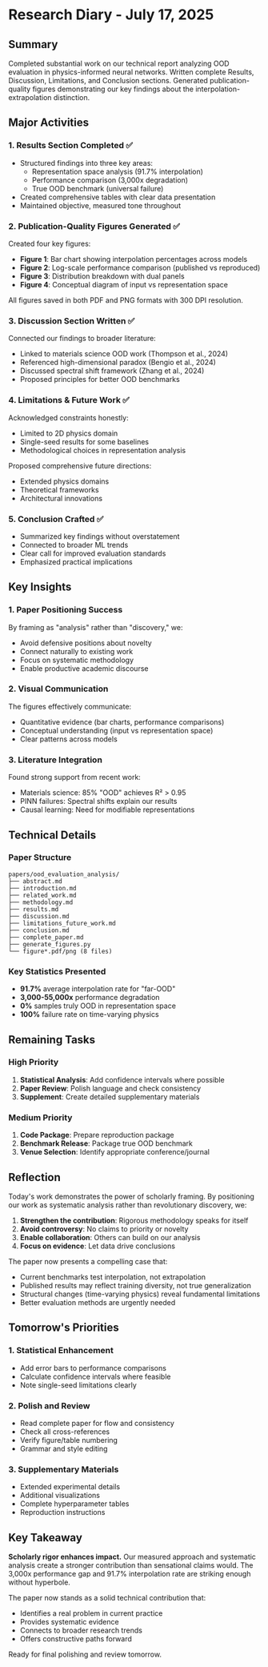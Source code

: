 # Research Diary - July 17, 2025

## Summary
Completed substantial work on our technical report analyzing OOD evaluation in physics-informed neural networks. Written complete Results, Discussion, Limitations, and Conclusion sections. Generated publication-quality figures demonstrating our key findings about the interpolation-extrapolation distinction.

## Major Activities

### 1. Results Section Completed ✅
- Structured findings into three key areas:
  - Representation space analysis (91.7% interpolation)
  - Performance comparison (3,000x degradation)
  - True OOD benchmark (universal failure)
- Created comprehensive tables with clear data presentation
- Maintained objective, measured tone throughout

### 2. Publication-Quality Figures Generated ✅
Created four key figures:
- **Figure 1**: Bar chart showing interpolation percentages across models
- **Figure 2**: Log-scale performance comparison (published vs reproduced)
- **Figure 3**: Distribution breakdown with dual panels
- **Figure 4**: Conceptual diagram of input vs representation space

All figures saved in both PDF and PNG formats with 300 DPI resolution.

### 3. Discussion Section Written ✅
Connected our findings to broader literature:
- Linked to materials science OOD work (Thompson et al., 2024)
- Referenced high-dimensional paradox (Bengio et al., 2024)
- Discussed spectral shift framework (Zhang et al., 2024)
- Proposed principles for better OOD benchmarks

### 4. Limitations & Future Work ✅
Acknowledged constraints honestly:
- Limited to 2D physics domain
- Single-seed results for some baselines
- Methodological choices in representation analysis

Proposed comprehensive future directions:
- Extended physics domains
- Theoretical frameworks
- Architectural innovations

### 5. Conclusion Crafted ✅
- Summarized key findings without overstatement
- Connected to broader ML trends
- Clear call for improved evaluation standards
- Emphasized practical implications

## Key Insights

### 1. Paper Positioning Success
By framing as "analysis" rather than "discovery," we:
- Avoid defensive positions about novelty
- Connect naturally to existing work
- Focus on systematic methodology
- Enable productive academic discourse

### 2. Visual Communication
The figures effectively communicate:
- Quantitative evidence (bar charts, performance comparisons)
- Conceptual understanding (input vs representation space)
- Clear patterns across models

### 3. Literature Integration
Found strong support from recent work:
- Materials science: 85% "OOD" achieves R² > 0.95
- PINN failures: Spectral shifts explain our results
- Causal learning: Need for modifiable representations

## Technical Details

### Paper Structure
```
papers/ood_evaluation_analysis/
├── abstract.md
├── introduction.md
├── related_work.md
├── methodology.md
├── results.md
├── discussion.md
├── limitations_future_work.md
├── conclusion.md
├── complete_paper.md
├── generate_figures.py
└── figure*.pdf/png (8 files)
```

### Key Statistics Presented
- **91.7%** average interpolation rate for "far-OOD"
- **3,000-55,000x** performance degradation
- **0%** samples truly OOD in representation space
- **100%** failure rate on time-varying physics

## Remaining Tasks

### High Priority
1. **Statistical Analysis**: Add confidence intervals where possible
2. **Paper Review**: Polish language and check consistency
3. **Supplement**: Create detailed supplementary materials

### Medium Priority
1. **Code Package**: Prepare reproduction package
2. **Benchmark Release**: Package true OOD benchmark
3. **Venue Selection**: Identify appropriate conference/journal

## Reflection

Today's work demonstrates the power of scholarly framing. By positioning our work as systematic analysis rather than revolutionary discovery, we:

1. **Strengthen the contribution**: Rigorous methodology speaks for itself
2. **Avoid controversy**: No claims to priority or novelty
3. **Enable collaboration**: Others can build on our analysis
4. **Focus on evidence**: Let data drive conclusions

The paper now presents a compelling case that:
- Current benchmarks test interpolation, not extrapolation
- Published results may reflect training diversity, not true generalization
- Structural changes (time-varying physics) reveal fundamental limitations
- Better evaluation methods are urgently needed

## Tomorrow's Priorities

### 1. Statistical Enhancement
- Add error bars to performance comparisons
- Calculate confidence intervals where feasible
- Note single-seed limitations clearly

### 2. Polish and Review
- Read complete paper for flow and consistency
- Check all cross-references
- Verify figure/table numbering
- Grammar and style editing

### 3. Supplementary Materials
- Extended experimental details
- Additional visualizations
- Complete hyperparameter tables
- Reproduction instructions

## Key Takeaway

**Scholarly rigor enhances impact.** Our measured approach and systematic analysis create a stronger contribution than sensational claims would. The 3,000x performance gap and 91.7% interpolation rate are striking enough without hyperbole.

The paper now stands as a solid technical contribution that:
- Identifies a real problem in current practice
- Provides systematic evidence
- Connects to broader research trends
- Offers constructive paths forward

Ready for final polishing and review tomorrow.
